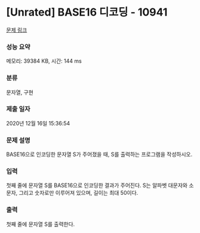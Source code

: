 # [Unrated] BASE16 디코딩 - 10941 

[문제 링크](https://www.acmicpc.net/problem/10941) 

### 성능 요약

메모리: 39384 KB, 시간: 144 ms

### 분류

문자열, 구현

### 제출 일자

2020년 12월 16일 15:36:54

### 문제 설명

<p>BASE16으로 인코딩한 문자열 S가 주어졌을 때, S를 출력하는 프로그램을 작성하시오.</p>

### 입력 

 <p>첫째 줄에 문자열 S를 BASE16으로 인코딩한 결과가 주어진다. S는 알파벳 대문자와 소문자, 그리고 숫자로만 이루어져 있으며, 길이는 최대 50이다.</p>

### 출력 

 <p>첫째 줄에 문자열 S를 출력한다.</p>

